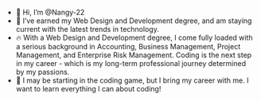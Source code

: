 - 👋 Hi, I’m @Nangy-22
- 🌱 I’ve earned my Web Design and Development degree, and am staying current with the latest trends in technology.
- 🔥 With a Web Design and Development degree, I come fully loaded with a serious background in Accounting, Business Management, Project Management, and Enterprise Risk Management. Coding is the next step in my career - which is my long-term professional journey determined by my passions.
- 🐤 I may be starting in the coding game, but I bring my career with me. I want to learn everything I can about coding!
